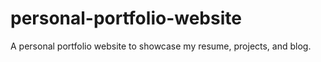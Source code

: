 # personal-portfolio-website
A personal portfolio website to showcase my resume, projects, and blog.
